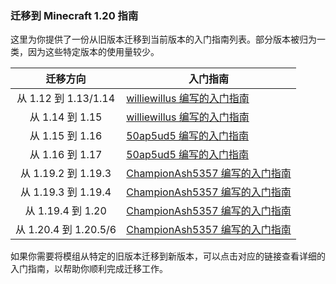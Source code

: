 ### 迁移到 Minecraft 1.20 指南
这里为你提供了一份从旧版本迁移到当前版本的入门指南列表。部分版本被归为一类，因为这些特定版本的使用量较少。

| 迁移方向 | 入门指南 |
| :---: | --- |
| 从 1.12 到 1.13/1.14 | [williewillus 编写的入门指南][112to114] |
| 从 1.14 到 1.15 | [williewillus 编写的入门指南][114to115] |
| 从 1.15 到 1.16 | [50ap5ud5 编写的入门指南][115to116] |
| 从 1.16 到 1.17 | [50ap5ud5 编写的入门指南][116to117] |
| 从 1.19.2 到 1.19.3 | [ChampionAsh5357 编写的入门指南][1192to1193] |
| 从 1.19.3 到 1.19.4 | [ChampionAsh5357 编写的入门指南][1193to1194] |
| 从 1.19.4 到 1.20 | [ChampionAsh5357 编写的入门指南][1194to120] |
| 从 1.20.4 到 1.20.5/6 | [ChampionAsh5357 编写的入门指南][1204to1205] |

[112to114]: https://gist.github.com/williewillus/353c872bcf1a6ace9921189f6100d09a
[114to115]: https://gist.github.com/williewillus/30d7e3f775fe93c503bddf054ef3f93e
[115to116]: https://gist.github.com/50ap5ud5/f4e70f0e8faeddcfde6b4b1df70f83b8
[116to117]: https://gist.github.com/50ap5ud5/beebcf056cbdd3c922cc8993689428f4
[1192to1193]: https://gist.github.com/ChampionAsh5357/c21724bafbc630da2ed8899fe0c1d226
[1193to1194]: https://gist.github.com/ChampionAsh5357/163a75e87599d19ee6b4b879821953e8
[1194to120]: https://gist.github.com/ChampionAsh5357/cf818acc53ffea6f4387fe28c2977d56
[1204to1205]: https://gist.github.com/ChampionAsh5357/53b04132e292aa12638d339abfabf955

如果你需要将模组从特定的旧版本迁移到新版本，可以点击对应的链接查看详细的入门指南，以帮助你顺利完成迁移工作。 
